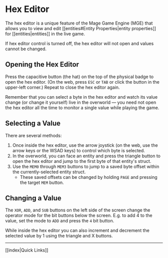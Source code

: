 # Hex Editor

The hex editor is a unique feature of the Mage Game Engine (MGE) that allows you to view and edit [[entities#Entity Properties|entity properties]] for [[entities|entities]] in the live game.

If hex editor control is turned off, the hex editor will not open and values cannot be changed.

## Opening the Hex Editor

Press the capacitive button (the hat) on the top of the physical badge to open the hex editor. (On the web, press `ESC` or `TAB` or click the button in the upper-left corner.) Repeat to close the hex editor again.

Remember that you can select a byte in the hex editor and watch its value change (or change it yourself) live in the overworld — you need not open the hex editor all the time to monitor a single value while playing the game.

## Selecting a Value

There are several methods:

1. Once inside the hex editor, use the arrow joystick (on the web, use the arrow keys or the WSAD keys) to control which byte is selected.
2. In the overworld, you can face an entity and press the triangle button to open the hex editor and jump to the first byte of that entity's struct.
3. Use the `MEM0` through `MEM3` buttons to jump to a saved byte offset within the currently-selected entity struct.
	- These saved offsets can be changed by holding `PAGE` and pressing the target `MEM` button.

## Changing a Value

The `XOR`, `ADD`, and `SUB` buttons on the left side of the screen change the operator mode for the bit buttons below the screen. E.g. to add 4 to the value, set the mode to `ADD` and press the `4` bit button.

While inside the hex editor you can also increment and decrement the selected value by 1 using the triangle and X buttons.

---

[[index|Quick Links]]
